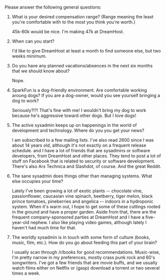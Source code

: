 Please answer the following general questions:

1. What is your desired compensation range? (Range meaning the least you're comfortable with to the most you think you're worth.)

	45k-60k would be nice. I'm making 47k at DreamHost.

2. When can you start?
	
	I'd like to give DreamHost at least a month to find someone else, but two weeks minimum.

3. Do you have any planned vacations/absences in the next six months that we should know about?

	Nope.

4. SparkFun is a dog-friendly environment. Are comfortable working aroung dogs? If you are a dog-owner, would you see yourself bringing a dog to work?

	Seriously?!?! That's fine with me! I wouldn't bring my dog to work because he's aggressive toward other dogs. But I love dogs!

5. The active sysadmin keeps up on happenings in the world of development and technology. Where do you you get your news?

	I am subscribed to a few mailing lists. I've also read 2600 since I was about 14 years old, although it's not exactly on a frequent release schedule.  and I have a lot of friends that are sysadmins or software developers, from DreamHost and other places. They tend to post a lot of stuff on Facebook that is related to security or software development. There's also Ars Technica and Slashdot, of course.  And the great Reddit.

6. The sane sysadmin does things other than managing systems. What else occupies your time?

	Lately I've been growing a lot of exotic plants -- chocolate vine, passionflower, caucasian vine spinach, beetberry, tiger melon, black prince tomatoes, pineberries and angelica -- indoors in a hydroponic system. When it's warm out, I hope to get some of these cuttings rooted in the ground and have a proper garden. Aside from that, there are the frequent company-sponsored parties at DreamHost and I have a five-year-old nephew. I also like playing video games, although lately I haven't had much time for that.

7. The worldly sysadmin is in touch with some form of culture (books, music, film, etc.). How do you go about feeding this part of your brain?

	I usually scan through /r/books for good recommendations. Music-wise, I'm pretty narrow in my preferences, mostly crass punk rock and 60's songwriters.
	I've got a few friends that are movie buffs, and we usually watch films either on Netflix or (gasp) download a torrent or two several times a week.
